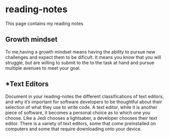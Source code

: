 # reading-notes
This page contains my reading notes
## Growth mindset ##
To me,having a growth mindset means having the ability to pursue new challenges and expect them to be dificult. 
It means you know that you will struggle, but are willing to submit to the to the task at hand and pursue multiple avenues to meet your goal.  


## *Text Editors ##
Document in your reading-notes the different classifications of text editors, and why it’s important for software developers to be thoughtful about their selection of what they use to write code.
A text editor, while it is another piece of software, it becomes a personal choice as to which one you choose. Like a Jedi chooses a lightsaber, a developer chooses their text editor. There is a variety of text editors, some that come preinstalled on computers and some that require downloading onto your device.  
